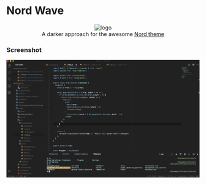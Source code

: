 # Nord Wave

<div align='center'>
  <img src='https://raw.githubusercontent.com/DimitrisNL/nord-wave/master/assets/icon.png' alt='logo' width='80px' >
  <div>
  A darker approach for the awesome <a target='_blank' href='https://github.com/arcticicestudio/nord-visual-studio-code'>Nord theme</a>
  </div>
</div>

### Screenshot

![screenshot](assets/demo.png)
